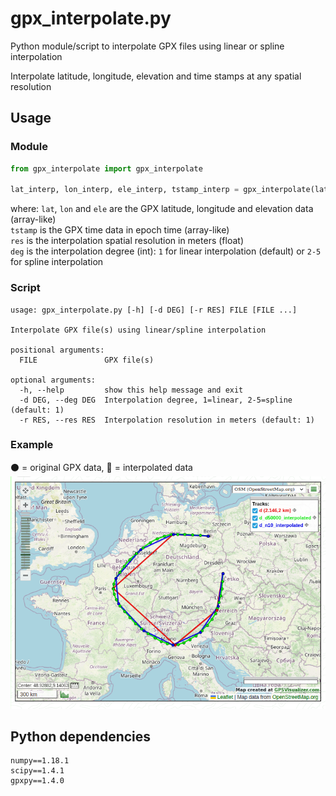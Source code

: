 # gpx_interpolate.py

Python module/script to interpolate GPX files using linear or spline interpolation

Interpolate latitude, longitude, elevation and time stamps at any spatial resolution

## Usage

### Module
```python
from gpx_interpolate import gpx_interpolate

lat_interp, lon_interp, ele_interp, tstamp_interp = gpx_interpolate(lat, lon, ele, tstamp, res, deg)
```

where:
`lat`, `lon` and `ele` are the GPX latitude, longitude and elevation data (array-like)  
`tstamp` is the GPX time data in epoch time (array-like)  
`res` is the interpolation spatial resolution in meters (float)  
`deg` is the interpolation degree (int): `1` for linear interpolation (default) or `2-5` for spline interpolation

### Script
```
usage: gpx_interpolate.py [-h] [-d DEG] [-r RES] FILE [FILE ...]

Interpolate GPX file(s) using linear/spline interpolation

positional arguments:
  FILE               GPX file(s)

optional arguments:
  -h, --help         show this help message and exit
  -d DEG, --deg DEG  Interpolation degree, 1=linear, 2-5=spline (default: 1)
  -r RES, --res RES  Interpolation resolution in meters (default: 1)
```

### Example
:black_circle: = original GPX data, :red_circle: = interpolated data  
![plot.png](plot.png)  

## Python dependencies
```
numpy==1.18.1
scipy==1.4.1
gpxpy==1.4.0
```
